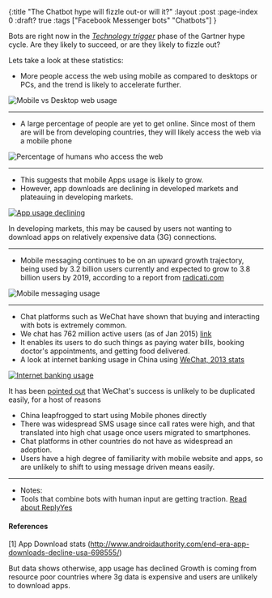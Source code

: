 {:title "The Chatbot hype will fizzle out-or will it?"
 :layout :post
 :page-index 0
 :draft? true
 :tags ["Facebook Messenger bots" "Chatbots"]
 }

Bots are right now in the [*Technology trigger*](https://en.wikipedia.org/wiki/Hype_cycle) phase of the Gartner hype cycle. Are they likely to succeed, or are they likely to fizzle out?

Lets take a look at these statistics:

* More people access the web using mobile as compared to desktops or PCs, and the trend is likely to accelerate further.

![Mobile vs Desktop web usage](http://marketingland.com/wp-content/ml-loads/2016/04/Screen-Shot-2016-04-03-at-7.29.01-AM-800x401.png)

___

* A large percentage of people are yet to get online. Since most of them are will be from developing countries, they will likely access the web via a mobile phone 

![Percentage of humans who access the web](/img/internet_users.png)

___

* This suggests that mobile Apps usage is likely to grow.
* However, app downloads are declining in developed markets and plateauing in developing markets.

[![App usage declining](http://cdn01.androidauthority.net/wp-content/uploads/2016/06/App-downloads-840x605.png)](http://www.androidauthority.com/end-era-app-downloads-decline-usa-698555/)

In developing markets, this may be caused by users not wanting to download apps on relatively expensive data (3G) connections. 

___

* Mobile messaging continues to be on an upward growth trajectory, being used by 3.2 billion users currently and expected to grow to 3.8 billion users by 2019, according to a report from [radicati.com](http://www.radicati.com/wp/wp-content/uploads/2015/02/Instant_Messaging_Statistics_Report_2015-2019_Executive_Summary.pdf)

![Mobile messaging usage](/img/messaging_stats.png)

___

* Chat platforms such as WeChat have shown that buying and interacting with bots is extremely common.
* We chat has 762 million active users (as of Jan 2015) [link](http://expandedramblings.com/index.php/wechat-statistics/)
* It enables its users to do such things as paying water bills, booking doctor's appointments, and getting food delivered. 
* A look at internet banking usage in China using [WeChat, 2013 stats](https://www.chinainternetwatch.com/11592/e-banking-market-overview-2013/)

[![Internet banking usage](https://www.chinainternetwatch.com/wp-content/uploads/top-features-of-wechat-payment-banks.png)](https://www.chinainternetwatch.com/11592/e-banking-market-overview-2013/)

It has been [pointed out](https://chatbotsmagazine.com/why-the-future-of-bots-will-be-multi-platform-67c503afaa7#.ukfaeh82v) that WeChat's success is unlikely to be duplicated easily, for a host of reasons

* China leapfrogged to start using Mobile phones directly <TODO>
* There was widespread SMS usage since call rates were high, and that translated into high chat usage once users migrated to smartphones.
* Chat platforms in other countries do not have as widespread an adoption.
* Users have a high degree of familiarity with mobile website and apps, so are unlikely to shift to using message driven means easily.

___

* Notes:
* Tools that combine bots with human input are getting traction. [Read about ReplyYes](http://www.billboard.com/articles/business/7350110/chatbot-vinyl-records-startup-the-edit)

#### References

[1] App Download stats (http://www.androidauthority.com/end-era-app-downloads-decline-usa-698555/)



But data shows otherwise, app usage has declined
Growth is coming from resource poor countries where 3g data is expensive and users are unlikely to download apps.
